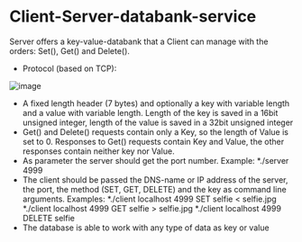 # Client-Server-databank-service
Server offers a key-value-databank that a Client can manage with the orders: Set(), Get() and Delete().

- Protocol (based on TCP):

![image](https://user-images.githubusercontent.com/83579009/129104311-7fe78077-df06-4a8c-a537-7a6acb6fa893.jpg)

- A fixed length header (7 bytes) and optionally a key with variable length and a value with variable length. Length of the key is saved in a 16bit unsigned integer, length of the value is saved in a 32bit unsigned integer
- Get() and Delete() requests contain only a Key, so the length of Value is set to 0. Responses to Get() requests contain Key and Value, the other responses contain neither key nor Value.
- As parameter the server should get the port number. Example:
    *./server 4999
- The client should be passed the DNS-name or IP address of the server, the port,  the method (SET, GET, DELETE) and the key as command line arguments. Examples:
    *./client localhost 4999 SET selfie < selfie.jpg
    *./client localhost 4999 GET selfie > selfie.jpg
    *./client localhost 4999 DELETE selfie
- The database is able to work with any type of data as key or value
